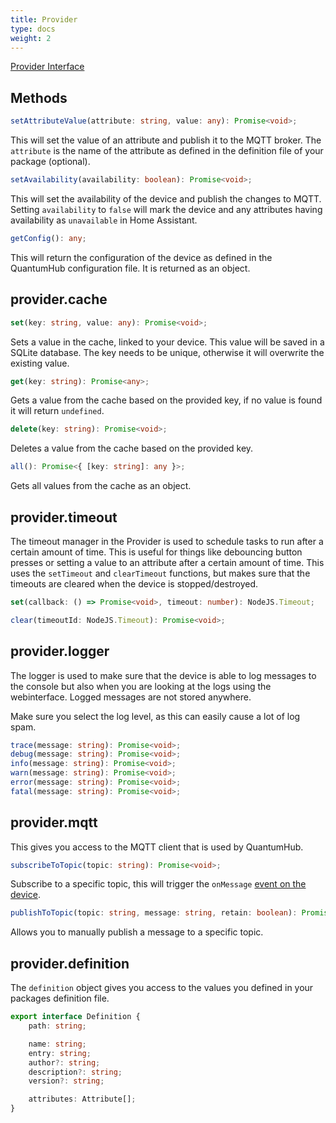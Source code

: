 ```yaml
---
title: Provider
type: docs
weight: 2
---
```


<i class="fa-brands fa-github"></i> [Provider Interface](https://github.com/sorted-bits/quantumhub-sdk/blob/main/src/interfaces/provider.ts)

## Methods

```typescript
setAttributeValue(attribute: string, value: any): Promise<void>;
```

This will set the value of an attribute and publish it to the MQTT broker. The `attribute` is the name of the attribute as defined in the definition file of your package (optional).

```typescript
setAvailability(availability: boolean): Promise<void>;
```

This will set the availability of the device and publish the changes to MQTT. Setting `availability` to `false` will mark the device and any attributes having availability as `unavailable` in Home Assistant.

```typescript
getConfig(): any;
```

This will return the configuration of the device as defined in the QuantumHub configuration file. It is returned as an object. 

## provider.cache

```typescript
set(key: string, value: any): Promise<void>;
```

Sets a value in the cache, linked to your device. This value will be saved in a SQLite database. The key needs to be unique, otherwise it will overwrite the existing value.

```typescript
get(key: string): Promise<any>;
```

Gets a value from the cache based on the provided key, if no value is found it will return `undefined`.

```typescript
delete(key: string): Promise<void>;
```

Deletes a value from the cache based on the provided key.

```typescript
all(): Promise<{ [key: string]: any }>;
```

Gets all values from the cache as an object.

## provider.timeout

The timeout manager in the Provider is used to schedule tasks to run after a certain amount of time. This is useful for things like debouncing button presses or setting a value to an attribute after a certain amount of time. This uses the `setTimeout` and `clearTimeout` functions, but makes sure that the timeouts are cleared when the device is stopped/destroyed.

```typescript
set(callback: () => Promise<void>, timeout: number): NodeJS.Timeout;
```

```typescript
clear(timeoutId: NodeJS.Timeout): Promise<void>;
```

## provider.logger

The logger is used to make sure that the device is able to log messages to the console but also when you are looking at the logs using the webinterface. Logged messages are not stored anywhere.

Make sure you select the log level, as this can easily cause a lot of log spam.

```typescript
trace(message: string): Promise<void>;
debug(message: string): Promise<void>;
info(message: string): Promise<void>;
warn(message: string): Promise<void>;
error(message: string): Promise<void>;
fatal(message: string): Promise<void>;
```

## provider.mqtt

This gives you access to the MQTT client that is used by QuantumHub.

```typescript
subscribeToTopic(topic: string): Promise<void>;
```

Subscribe to a specific topic, this will trigger the `onMessage` [event on the device](/docs/sdk/device/#onmessagetopic-string-message-buffer-promisevoid).
```typescript
publishToTopic(topic: string, message: string, retain: boolean): Promise<void>;
```

Allows you to manually publish a message to a specific topic.

## provider.definition

The `definition` object gives you access to the values you defined in your packages definition file.

```typescript
export interface Definition {
    path: string;

    name: string;
    entry: string;
    author?: string;
    description?: string;
    version?: string;

    attributes: Attribute[];
}
```
